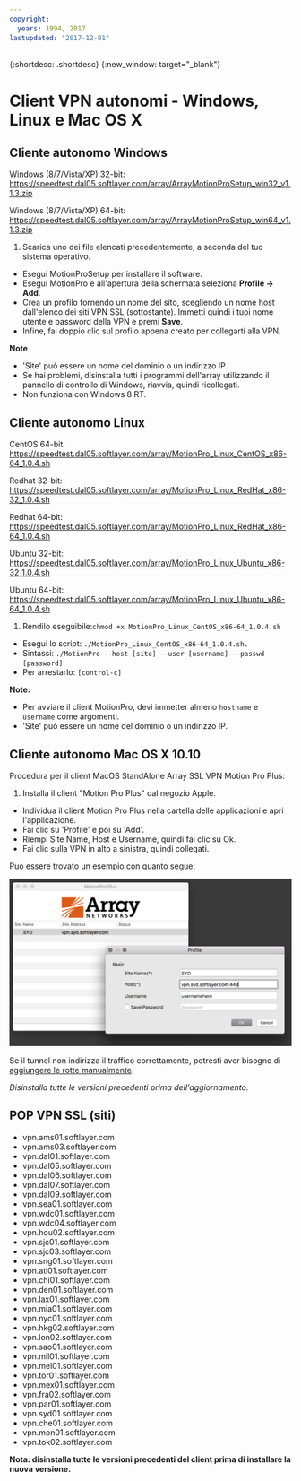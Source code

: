 ```yaml
---
copyright:
  years: 1994, 2017
lastupdated: "2017-12-01"
---
```


{:shortdesc: .shortdesc}
{:new_window: target="_blank"}

# Client VPN autonomi - Windows, Linux e Mac OS X

## Cliente autonomo Windows

Windows (8/7/Vista/XP) 32-bit:  https://speedtest.dal05.softlayer.com/array/ArrayMotionProSetup_win32_v1.1.3.zip

Windows (8/7/Vista/XP) 64-bit:  https://speedtest.dal05.softlayer.com/array/ArrayMotionProSetup_win64_v1.1.3.zip

1. Scarica uno dei file elencati precedentemente, a seconda del tuo sistema operativo.
* Esegui MotionProSetup per installare il software.
* Esegui MotionPro e all'apertura della schermata seleziona **Profile -> Add**.
* Crea un profilo fornendo un nome del sito, scegliendo un nome host dall'elenco dei siti VPN SSL (sottostante). Immetti quindi i tuoi nome utente e password della VPN e premi **Save**.
* Infine, fai doppio clic sul profilo appena creato per collegarti alla VPN.

**Note**
 * 'Site' può essere un nome del dominio o un indirizzo IP.
 * Se hai problemi, disinstalla tutti i programmi dell'array utilizzando il pannello di controllo di Windows, riavvia, quindi ricollegati.
 * Non funziona con Windows 8 RT.

## Cliente autonomo Linux

CentOS 64-bit: https://speedtest.dal05.softlayer.com/array/MotionPro_Linux_CentOS_x86-64_1.0.4.sh

Redhat 32-bit: https://speedtest.dal05.softlayer.com/array/MotionPro_Linux_RedHat_x86-32_1.0.4.sh

Redhat 64-bit: https://speedtest.dal05.softlayer.com/array/MotionPro_Linux_RedHat_x86-64_1.0.4.sh

Ubuntu 32-bit: https://speedtest.dal05.softlayer.com/array/MotionPro_Linux_Ubuntu_x86-32_1.0.4.sh

Ubuntu 64-bit: https://speedtest.dal05.softlayer.com/array/MotionPro_Linux_Ubuntu_x86-64_1.0.4.sh

1. Rendilo eseguibile:`chmod +x MotionPro_Linux_CentOS_x86-64_1.0.4.sh`
* Esegui lo script:  `./MotionPro_Linux_CentOS_x86-64_1.0.4.sh.`
* Sintassi:  `./MotionPro --host [site] --user [username] --passwd [password]`
* Per arrestarlo:  `[control-c]`

**Note:**  
 * Per avviare il client MotionPro, devi immetter almeno `hostname` e `username` come argomenti.
 * 'Site' può essere un nome del dominio o un indirizzo IP.

## Cliente autonomo Mac OS X 10.10

Procedura per il client MacOS StandAlone Array SSL VPN Motion Pro Plus:

1. Installa il client "Motion Pro Plus" dal negozio Apple. 
* Individua il client Motion Pro Plus nella cartella delle applicazioni e apri l'applicazione.
* Fai clic su 'Profile' e poi su 'Add'. 
* Riempi Site Name, Host e Username, quindi fai clic su Ok. 
* Fai clic sulla VPN in alto a sinistra, quindi collegati.

Può essere trovato un esempio con quanto segue:

![Figura 1](images/snip20170425_1.png)

Se il tunnel non indirizza il traffico correttamente, potresti aver bisogno di [aggiungere le rotte manualmente](https://discussions.apple.com/thread/2735376).

*Disinstalla tutte le versioni precedenti prima dell'aggiornamento.*

## POP VPN SSL (siti)

* vpn.ams01.softlayer.com
* vpn.ams03.softlayer.com
* vpn.dal01.softlayer.com
* vpn.dal05.softlayer.com
* vpn.dal06.softlayer.com
* vpn.dal07.softlayer.com
* vpn.dal09.softlayer.com
* vpn.sea01.softlayer.com
* vpn.wdc01.softlayer.com
* vpn.wdc04.softlayer.com
* vpn.hou02.softlayer.com
* vpn.sjc01.softlayer.com
* vpn.sjc03.softlayer.com
* vpn.sng01.softlayer.com
* vpn.atl01.softlayer.com
* vpn.chi01.softlayer.com
* vpn.den01.softlayer.com
* vpn.lax01.softlayer.com
* vpn.mia01.softlayer.com
* vpn.nyc01.softlayer.com
* vpn.hkg02.softlayer.com
* vpn.lon02.softlayer.com
* vpn.sao01.softlayer.com
* vpn.mil01.softlayer.com
* vpn.mel01.softlayer.com
* vpn.tor01.softlayer.com
* vpn.mex01.softlayer.com
* vpn.fra02.softlayer.com
* vpn.par01.softlayer.com
* vpn.syd01.softlayer.com
* vpn.che01.softlayer.com
* vpn.mon01.softlayer.com
* vpn.tok02.softlayer.com


**Nota: disinstalla tutte le versioni precedenti del client prima di installare la nuova versione.**

